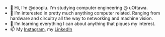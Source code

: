 - 👋 Hi, I’m @dooplu. I'm studying computer engineering @ uOttawa.
- 👀 I’m interested in pretty much anything computer related. Ranging from hardware and circuitry all the way to networking and machine vision.
- 🌱 I’m learning everything I can about anything that piques my interest.
- 📫 My [Instagram](https://www.instagram.com/adamb.dia/), my [LinkedIn](https://www.linkedin.com/in/adambilaldia/)

<!---
dooplu/dooplu is a ✨ special ✨ repository because its `README.md` (this file) appears on your GitHub profile.
You can click the Preview link to take a look at your changes.
--->

